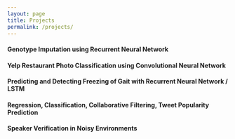 ```yaml
---
layout: page
title: Projects
permalink: /projects/
---
```


#### Genotype Imputation using Recurrent Neural Network  
#### Yelp Restaurant Photo Classification using Convolutional Neural Network  
#### Predicting and Detecting Freezing of Gait with Recurrent Neural Network / LSTM  
#### Regression, Classification, Collaborative Filtering, Tweet Popularity Prediction  
#### Speaker Verification in Noisy Environments  
